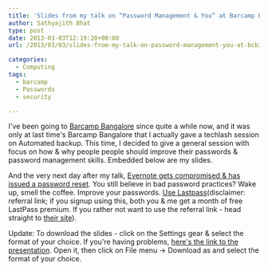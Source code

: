 ```yaml
---
title: 'Slides from my talk on “Password Management & You” at Barcamp Bangalore'
author: Sathyajith Bhat
type: post
date: 2013-03-03T12:19:20+00:00
url: /2013/03/03/slides-from-my-talk-on-password-management-you-at-bcb13/

categories:
  - Computing
tags:
  - barcamp
  - Passwords
  - security

---
```

I've been going to <a href="https://barcampbangalore.org/bcb" target="_blank">Barcamp Bangalore</a> since quite a while now, and it was only at last time's Barcamp Bangalore that I actually gave a techlash session on Automated backup. This time, I decided to give a general session with focus on how & why people people should improve their passwords & password management skills. Embedded below are my slides.



And the very next day after my talk, <a href="https://news.ycombinator.com/" target="_blank">Evernote gets compromised & has issued a password reset</a>. You still believe in bad password practices? Wake up, smell the coffee. Improve your passwords. <a href="https://lastpass.com/f?1603666" target="_blank">Use Lastpass</a>(disclaimer: referral link; if you signup using this, both you & me get a month of free LastPass premium. If you rather not want to use the referral link - head straight to <a href="https://lastpass.com" target="_blank">their site</a>).

Update: To download the slides - click on the Settings gear & select the format of your choice. If you're having problems, <a href="https://docs.google.com/presentation/d/1KsXk6-d6UCgTCIcyX7WLLzRBjrFh9bUdbdIEeXvSjH4/edit?usp=sharing" target="_blank">here's the link to the presentation</a>. Open it, then click on File menu → Download as and select the format of your choice.
